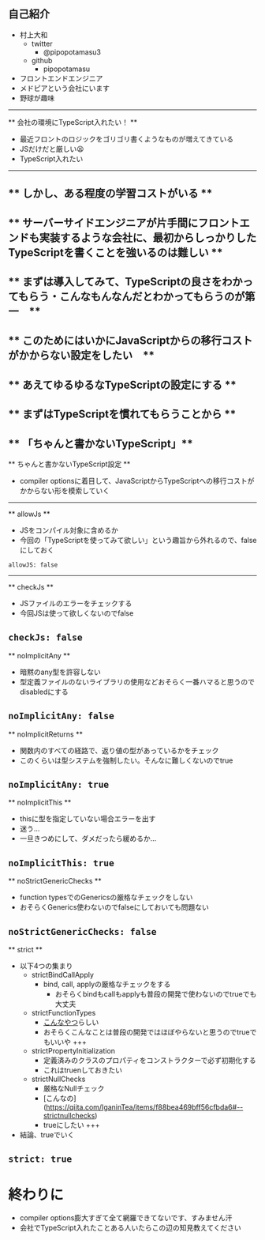 ## 自己紹介
- 村上大和
    - twitter
        - @pipopotamasu3
    - github
        - pipopotamasu
- フロントエンドエンジニア
- メドピアという会社にいます
- 野球が趣味

---

** 会社の環境にTypeScript入れたい！ **
- 最近フロントのロジックをゴリゴリ書くようなものが増えてきている
- JSだけだと厳しい:tired_face:
- TypeScript入れたい
---
** しかし、ある程度の学習コストがいる **
---
** サーバーサイドエンジニアが片手間にフロントエンドも実装するような会社に、最初からしっかりしたTypeScriptを書くことを強いるのは難しい **
---
** まずは導入してみて、TypeScriptの良さをわかってもらう・こんなもんなんだとわかってもらうのが第一　**
---
** このためにはいかにJavaScriptからの移行コストがかからない設定をしたい　**
---
** あえてゆるゆるなTypeScriptの設定にする **
---
** まずはTypeScriptを慣れてもらうことから **
---
** 「ちゃんと書かないTypeScript」**
---

** ちゃんと書かないTypeScript設定 **
- compiler optionsに着目して、JavaScriptからTypeScriptへの移行コストがかからない形を模索していく

---

** allowJs **
- JSをコンパイル対象に含めるか
- 今回の「TypeScriptを使ってみて欲しい」という趣旨から外れるので、falseにしておく

`allowJS: false`

---
** checkJs **
- JSファイルのエラーをチェックする
- 今回JSは使って欲しくないのでfalse

`checkJs: false`
---

** noImplicitAny **
- 暗黙のany型を許容しない
- 型定義ファイルのないライブラリの使用などおそらく一番ハマると思うのでdisabledにする

`noImplicitAny: false`
---

** noImplicitReturns **
- 関数内のすべての経路で、返り値の型があっているかをチェック
- このくらいは型システムを強制したい。そんなに難しくないのでtrue

`noImplicitAny: true`
---
** noImplicitThis **
- thisに型を指定していない場合エラーを出す
- 迷う...
- 一旦きつめにして、ダメだったら緩めるか...


`noImplicitThis: true`
---
** noStrictGenericChecks **
- function typesでのGenericsの厳格なチェックをしない
- おそらくGenerics使わないのでfalseにしておいても問題ない

`noStrictGenericChecks: false`
---
** strict **
- 以下4つの集まり
    - strictBindCallApply
        - bind, call, applyの厳格なチェックをする
            - おそらくbindもcallもapplyも普段の開発で使わないのでtrueでも大丈夫
    - strictFunctionTypes
        - [こんなやつ](https://qiita.com/vvakame/items/d2c7cf142fa0af39d2d5#%E9%96%A2%E6%95%B0%E3%81%AE%E5%BC%95%E6%95%B0%E3%81%AE%E5%9E%8B%E3%81%AB%E3%81%A4%E3%81%84%E3%81%A6%E3%81%AE%E3%83%81%E3%82%A7%E3%83%83%E3%82%AF%E3%82%92%E5%BC%B7%E5%8C%96)らしい
        - おそらくこんなことは普段の開発ではほぼやらないと思うのでtrueでもいいや
+++
    - strictPropertyInitialization
        - 定義済みのクラスのプロパティをコンストラクターで必ず初期化する
        - これはtruenしておきたい
    - strictNullChecks
        - 厳格なNullチェック
        - [こんなの] (https://qiita.com/IganinTea/items/f88bea469bff56cfbda6#--strictnullchecks)
        - trueにしたい
+++
- 結論、trueでいく

`strict: true`
---
# 終わりに
- compiler options膨大すぎて全て網羅できてないです、すみません汗
- 会社でTypeScript入れたことある人いたらこの辺の知見教えてください
